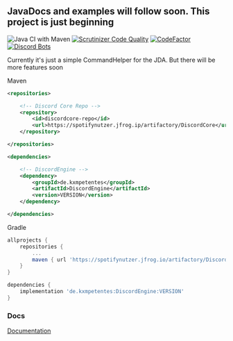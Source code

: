 ## JavaDocs and examples will follow soon. This project is just beginning

![Java CI with Maven](https://github.com/kxmpetentes/DiscordEngine/workflows/Java%20CI%20with%20Maven/badge.svg?branch=master)
[![Scrutinizer Code Quality](https://scrutinizer-ci.com/g/kxmpetentes/DiscordCore/badges/quality-score.png?b=master)](https://scrutinizer-ci.com/g/kxmpetentes/DiscordCore/?branch=master)
[![CodeFactor](https://www.codefactor.io/repository/github/kxmpetentes/discordcore/badge/master)](https://www.codefactor.io/repository/github/kxmpetentes/discordcore/overview/master)
[![Discord Bots](https://top.gg/api/widget/status/765850867508445215.svg)](https://top.gg/bot/765850867508445215)

Currently it's just a simple CommandHelper for the JDA. But there will be more features soon

Maven

````xml
<repositories>

    <!-- Discord Core Repo -->
    <repository>
        <id>discordcore-repo</id>
        <url>https://spotifynutzer.jfrog.ip/artifactory/DiscordCore</url>
    </repository>

</repositories>
````
````xml
<dependencies>

    <!-- DiscordEngine -->
    <dependency>
        <groupId>de.kxmpetentes</groupId>
        <artifactId>DiscordEngine</artifactId>
        <version>VERSION</version>
    </dependency>

</dependencies>
````

Gradle
````gradle
allprojects {
    repositories {
        ...
        maven { url 'https://spotifynutzer.jfrog.io/artifactory/DiscordCore/' }
	}
}
````
````gradle
dependencies {
    implementation 'de.kxmpetentes:DiscordEngine:VERSION'
}
````

<h3>Docs</h3>

[Documentation](https://github.com/kxmpetentes/DiscordCore/wiki)


